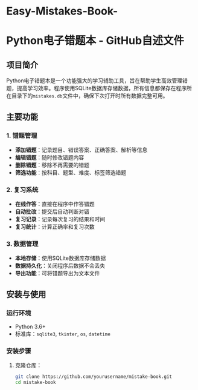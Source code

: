 # Easy-Mistakes-Book-
# Python电子错题本 - GitHub自述文件

## 项目简介
Python电子错题本是一个功能强大的学习辅助工具，旨在帮助学生高效管理错题，提高学习效率。程序使用SQLite数据库存储数据，所有信息都保存在程序所在目录下的`mistakes.db`文件中，确保下次打开时所有数据完整可用。

## 主要功能

### 1. 错题管理
- **添加错题**：记录题目、错误答案、正确答案、解析等信息
- **编辑错题**：随时修改错题内容
- **删除错题**：移除不再需要的错题
- **筛选功能**：按科目、题型、难度、标签筛选错题

### 2. 复习系统
- **在线作答**：直接在程序中作答错题
- **自动批改**：提交后自动判断对错
- **复习记录**：记录每次复习的结果和时间
- **复习统计**：计算正确率和复习次数

### 3. 数据管理
- **本地存储**：使用SQLite数据库存储数据
- **数据持久化**：关闭程序后数据不会丢失
- **导出功能**：可将错题导出为文本文件

## 安装与使用

### 运行环境
- Python 3.6+
- 标准库：`sqlite3`, `tkinter`, `os`, `datetime`

### 安装步骤
1. 克隆仓库：
   ```bash
   git clone https://github.com/yourusername/mistake-book.git
   cd mistake-book
